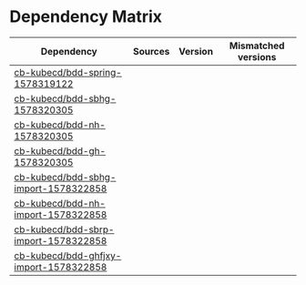 # Dependency Matrix

Dependency | Sources | Version | Mismatched versions
---------- | ------- | ------- | -------------------
[cb-kubecd/bdd-spring-1578319122](https://github.com/cb-kubecd/bdd-spring-1578319122.git) |  | []() | 
[cb-kubecd/bdd-sbhg-1578320305](https://github.com/cb-kubecd/bdd-sbhg-1578320305.git) |  | []() | 
[cb-kubecd/bdd-nh-1578320305](https://github.com/cb-kubecd/bdd-nh-1578320305.git) |  | []() | 
[cb-kubecd/bdd-gh-1578320305](https://github.com/cb-kubecd/bdd-gh-1578320305.git) |  | []() | 
[cb-kubecd/bdd-sbhg-import-1578322858](https://github.com/cb-kubecd/bdd-sbhg-import-1578322858.git) |  | []() | 
[cb-kubecd/bdd-nh-import-1578322858](https://github.com/cb-kubecd/bdd-nh-import-1578322858.git) |  | []() | 
[cb-kubecd/bdd-sbrp-import-1578322858](https://github.com/cb-kubecd/bdd-sbrp-import-1578322858.git) |  | []() | 
[cb-kubecd/bdd-ghfjxy-import-1578322858](https://github.com/cb-kubecd/bdd-ghfjxy-import-1578322858.git) |  | []() | 
